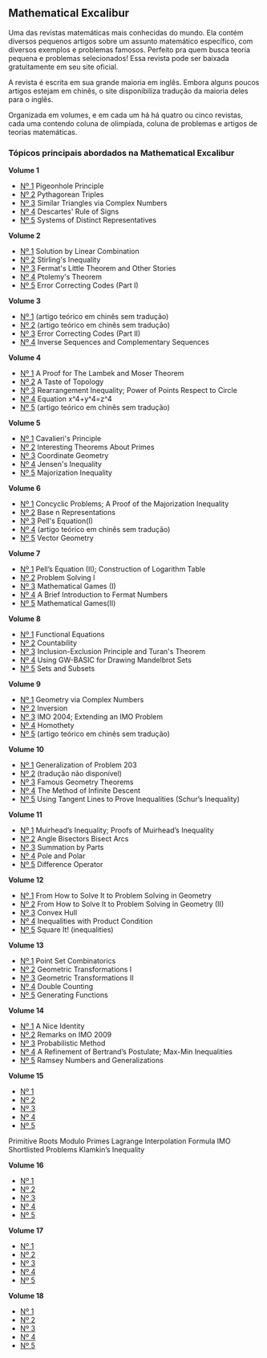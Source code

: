## Mathematical Excalibur

Uma das revistas matemáticas mais conhecidas do mundo. Ela contém diversos pequenos artigos sobre um assunto matemático específico, com diversos exemplos e problemas famosos. Perfeito pra quem busca teoria pequena e problemas selecionados!
Essa revista pode ser baixada gratuitamente em seu site oficial.

A revista é escrita em sua grande maioria em inglês. Embora alguns poucos artigos estejam em chinês, o site disponibiliza tradução da maioria deles para o inglês.

Organizada em volumes, e em cada um há há quatro ou cinco revistas, cada uma contendo coluna de olimpíada, coluna de problemas e artigos de teorias matemáticas.

### Tópicos principais abordados na Mathematical Excalibur


__Volume 1__

 - [Nº 1]() Pigeonhole Principle
 - [Nº 2]() Pythagorean Triples
 - [Nº 3]() Similar Triangles via Complex Numbers
 - [Nº 4]() Descartes' Rule of Signs
 - [Nº 5]() Systems of Distinct Representatives

__Volume 2__

 - [Nº 1]() Solution by Linear Combination
 - [Nº 2]() Stirling's Inequality
 - [Nº 3]() Fermat's Little Theorem and Other Stories
 - [Nº 4]() Ptolemy's Theorem
 - [Nº 5]() Error Correcting Codes (Part I)

__Volume 3__

 - [Nº 1]() (artigo teórico em chinês sem tradução)
 - [Nº 2]() (artigo teórico em chinês sem tradução)
 - [Nº 3]() Error Correcting Codes (Part II)
 - [Nº 4]() Inverse Sequences and Complementary Sequences

__Volume 4__

 - [Nº 1]() A Proof for The Lambek and Moser Theorem
 - [Nº 2]() A Taste of Topology
 - [Nº 3]() Rearrangement Inequality; Power of Points Respect to Circle
 - [Nº 4]() Equation x^4+y^4=z^4
 - [Nº 5]() (artigo teórico em chinês sem tradução)

__Volume 5__

 - [Nº 1]() Cavalieri's Principle
 - [Nº 2]() Interesting Theorems About Primes
 - [Nº 3]() Coordinate Geometry
 - [Nº 4]() Jensen's Inequality
 - [Nº 5]() Majorization Inequality

__Volume 6__

 - [Nº 1]() Concyclic Problems; A Proof of the Majorization Inequality
 - [Nº 2]() Base n Representations
 - [Nº 3]() Pell's Equation(I)
 - [Nº 4]() (artigo teórico em chinês sem tradução)
 - [Nº 5]() Vector Geometry

__Volume 7__

 - [Nº 1]() Pell’s Equation (II); Construction of Logarithm Table
 - [Nº 2]() Problem Solving I
 - [Nº 3]() Mathematical Games (I) 
 - [Nº 4]() A Brief Introduction to Fermat Numbers
 - [Nº 5]() Mathematical Games(II)

__Volume 8__

 - [Nº 1]() Functional Equations
 - [Nº 2]() Countability
 - [Nº 3]() Inclusion-Exclusion Principle and Turan's Theorem
 - [Nº 4]() Using GW-BASIC for Drawing Mandelbrot Sets
 - [Nº 5]() Sets and Subsets

__Volume 9__

 - [Nº 1]() Geometry via Complex Numbers
 - [Nº 2]() Inversion
 - [Nº 3]() IMO 2004; Extending an IMO Problem
 - [Nº 4]() Homothety
 - [Nº 5]() (artigo teórico em chinês sem tradução)

__Volume 10__

 - [Nº 1]() Generalization of Problem 203
 - [Nº 2]() (tradução não disponível)
 - [Nº 3]() Famous Geometry Theorems
 - [Nº 4]() The Method of Infinite Descent
 - [Nº 5]() Using Tangent Lines to Prove Inequalities (Schur’s Inequality)

__Volume 11__

 - [Nº 1]() Muirhead’s Inequality; Proofs of Muirhead’s Inequality
 - [Nº 2]() Angle Bisectors Bisect Arcs
 - [Nº 3]() Summation by Parts
 - [Nº 4]() Pole and Polar
 - [Nº 5]() Difference Operator

__Volume 12__

 - [Nº 1]() From How to Solve It to Problem Solving in Geometry
 - [Nº 2]() From How to Solve It to Problem Solving in Geometry (II)
 - [Nº 3]() Convex Hull
 - [Nº 4]() Inequalities with Product Condition
 - [Nº 5]() Square It! (inequalities)

__Volume 13__

 - [Nº 1]() Point Set Combinatorics
 - [Nº 2]() Geometric Transformations I
 - [Nº 3]() Geometric Transformations II
 - [Nº 4]() Double Counting
 - [Nº 5]() Generating Functions

__Volume 14__

 - [Nº 1]() A Nice Identity
 - [Nº 2]() Remarks on IMO 2009
 - [Nº 3]() Probabilistic Method
 - [Nº 4]() A Refinement of Bertrand’s Postulate; Max-Min Inequalities
 - [Nº 5]() Ramsey Numbers and Generalizations

__Volume 15__

 - [Nº 1]() 
 - [Nº 2]() 
 - [Nº 3]() 
 - [Nº 4]() 
 - [Nº 5]() 

Primitive Roots Modulo Primes
Lagrange Interpolation Formula
IMO Shortlisted Problems
Klamkin’s Inequality

__Volume 16__

 - [Nº 1]()
 - [Nº 2]()
 - [Nº 3]()
 - [Nº 4]()
 - [Nº 5]()

__Volume 17__

 - [Nº 1]()
 - [Nº 2]()
 - [Nº 3]()
 - [Nº 4]()
 - [Nº 5]()

__Volume 18__

 - [Nº 1]()
 - [Nº 2]()
 - [Nº 3]()
 - [Nº 4]()
 - [Nº 5]()
